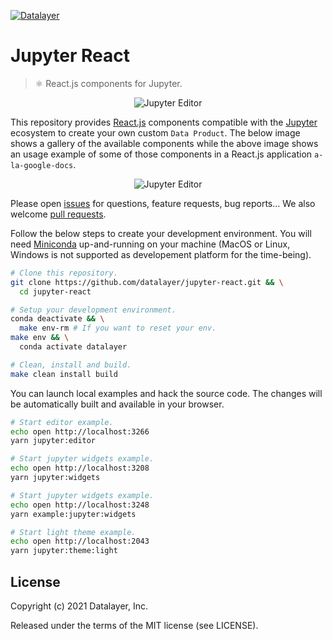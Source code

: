 [![Datalayer](https://datalayer.s3.us-east-1.amazonaws.com/datalayer-25.svg)](https://datalayer.io)

# Jupyter React

> ⚛️ React.js components for Jupyter.

<div align="center" style="text-align: center">
  <img alt="Jupyter Editor" src="https://docs.datalayer.io/assets/images/jupyter-editor-2f39f51a4596173b8ffcf33d62ec5278.gif" />
</div>

This repository provides [React.js](https://reactjs.org) components compatible with the [Jupyter](https://jupyter.org) ecosystem to create your own custom `Data Product`. The below image shows a gallery of the available components while the above image shows an usage example of some of those components in a React.js application `a-la-google-docs`.

<div align="center" style="text-align: center">
  <img alt="Jupyter Editor" src="https://docs.datalayer.io/assets/images/gallery-d29737240a1e3cc60b8f3b4676ccc07f.gif" />
</div>

Please open [issues](https://github.com/datalayer/datalayer/issues) for questions, feature requests, bug reports... We also welcome [pull requests](https://github.com/datalayer/datalayer/pulls).

Follow the below steps to create your development environment. You will need [Miniconda](https://docs.conda.io/en/latest/miniconda.html) up-and-running on your machine (MacOS or Linux, Windows is not supported as developement platform for the time-being).

```bash
# Clone this repository.
git clone https://github.com/datalayer/jupyter-react.git && \
  cd jupyter-react
```

```bash
# Setup your development environment.
conda deactivate && \
  make env-rm # If you want to reset your env.
make env && \
  conda activate datalayer
```

```bash
# Clean, install and build.
make clean install build
```

You can launch local examples and hack the source code. The changes will be automatically built and available in your browser.

```bash
# Start editor example.
echo open http://localhost:3266
yarn jupyter:editor
```

```bash
# Start jupyter widgets example.
echo open http://localhost:3208
yarn jupyter:widgets
```

```bash
# Start jupyter widgets example.
echo open http://localhost:3248
yarn example:jupyter:widgets
```

```bash
# Start light theme example.
echo open http://localhost:2043
yarn jupyter:theme:light
```
<!--
## 🚧 Static Example

You can build a static example website that will be available under the `example/.out` folder.

```bash
# This will open example/.out/index.html in your browser.
make example-example && \
  open example/.out/index.html
```

You can deploy the example in your [Vercel](https://vercel.com) (former Now.js) account. Ccnfigure a vercel `datalayer-jupyter-react-example` project with:

- Build command: `yarn build:vercel`
- Output directory: `storybook/.out`.

Then run the following command to deploy in you vercel.

```bash 
# Deploy the example (if you have karma for).
# open https://api/jupyter.datalayer.io
make example-deploy
```
-->
## License

Copyright (c) 2021 Datalayer, Inc.

Released under the terms of the MIT license (see LICENSE).
